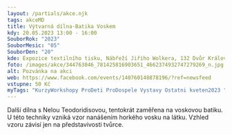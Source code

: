 ```yaml
---
layout: /partials/akce.njk
tags: akceMD
title: Výtvarná dílna-Batika Voskem
kdy: 20.05.2023 13:00 - 16:00
SouborRok: "2023"
SouborMesic: "05"
SouborDen: "20"
kde: Expozice textilního tisku, Nábřeží Jiřího Wolkera, 132 Dvůr Králové nad Labem
foto: /images/akce/344763046_781425816903651_4662374932747279269_n.jpg
alt: Pozvánka na akci
web: https://www.facebook.com/events/140760148878196/?ref=newsfeed
vstupne: 50 Kč
myTags: "KurzyWorkshopy ProDeti ProDospele Vystavy Ostatni kveten2023 "
---
```

<!--StartFragment-->

Další dílna s Nelou Teodoridisovou, tentokrát zaměřena na voskovou batiku. U této techniky vzniká vzor nanášením horkého vosku na látku. Vzhled vzoru závisí jen na představivosti tvůrce.

<!--EndFragment-->